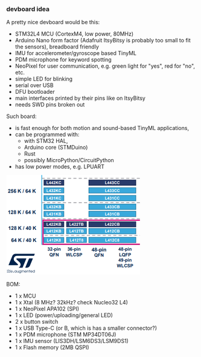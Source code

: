 ### devboard idea

A pretty nice devboard would be this:

* STM32L4 MCU (CortexM4, low power, 80MHz)
* Arduino Nano form factor (Adafruit ItsyBitsy is probably too small to fit the sensors), breadboard friendly
* IMU for accelerometer/gyroscope based TinyML 
* PDM microphone for keyword spotting
* NeoPixel for user communication, e.g. green light for "yes", red for "no", etc.
* simple LED for blinking
* serial over USB
* DFU bootloader
* main interfaces printed by their pins like on ItsyBitsy
* needs SWD pins broken out

Such board:
* is fast enough for both motion and sound-based TinyML applications, 
* can be programmed with:
  * with STM32 HAL, 
  * Arduino core (STMDuino)
  * Rust
  * possibly MicroPython/CircuitPython
* has low power modes, e.g. LPUART

![SMT32L4 small packages](data/small_package_STM32L4.png)


BOM:
* 1 x MCU
* 1 x Xtal (8 MHz? 32kHz? check Nucleo32 L4)
* 1 x NeoPixel APA102 (SPI)
* 1 x LED (power/uploading/general LED)
* 2 x button switch
* 1 x USB Type-C (or B, which is has a smaller connector?)
* 1 x PDM microphone (STM MP34DT06J)
* 1 x IMU sensor (LIS3DH/LSM6DS3/LSM9DS1)
* 1 x Flash memory (2MB QSPI)

